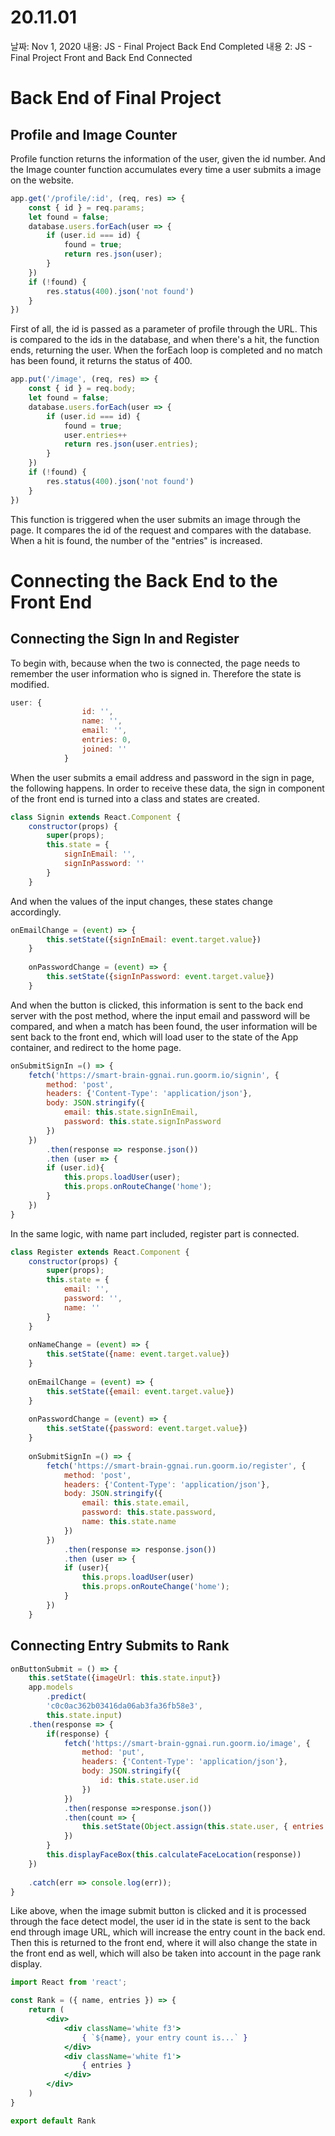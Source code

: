 # 20.11.01

날짜: Nov 1, 2020
내용: JS - Final Project Back End Completed
내용 2: JS - Final Project Front and Back End Connected

# Back End of Final Project

## Profile and Image Counter

Profile function returns the information of the user, given the id number. And the Image counter function accumulates every time a user submits a image on the website.

```jsx
app.get('/profile/:id', (req, res) => {
	const { id } = req.params;
	let found = false;
	database.users.forEach(user => {
		if (user.id === id) {
			found = true;
			return res.json(user);
		}
	})
	if (!found) {
		res.status(400).json('not found')
	}
})
```

First of all, the id is passed as a parameter of profile through the URL. This is compared to the ids in the database, and when there's a hit, the function ends, returning the user. When the forEach loop is completed and no match has been found, it returns the status of 400.

```jsx
app.put('/image', (req, res) => {
	const { id } = req.body;
	let found = false;
	database.users.forEach(user => {
		if (user.id === id) {
			found = true;
			user.entries++
			return res.json(user.entries);
		}
	})
	if (!found) {
		res.status(400).json('not found')
	}
})
```

This function is triggered when the user submits an image through the page. It compares the id of the request and compares with the database. When a hit is found, the number of the "entries" is increased.

# Connecting the Back End to the Front End

## Connecting the Sign In and Register

To begin with, because when the two is connected, the page needs to remember the user information who is signed in. Therefore the state is modified.

```jsx
user: {
				id: '',
				name: '',
				email: '',
				entries: 0,
				joined: ''
			}
```

When the user submits a email address and password in the sign in page, the following happens. In order to receive these data, the sign in component of the front end is turned into a class and states are created.

```jsx
class Signin extends React.Component {
	constructor(props) {
		super(props);
		this.state = {
			signInEmail: '',
			signInPassword: ''
		}
	}
```

And when the values of the input changes, these states change accordingly.

```jsx
onEmailChange = (event) => {
		this.setState({signInEmail: event.target.value})
	}
	
	onPasswordChange = (event) => {
		this.setState({signInPassword: event.target.value})
	}
```

And when the button is clicked, this information is sent to the back end server with the post method, where the input email and password will be compared, and when a match has been found, the user information will be sent back to the front end, which will load user to the state of the App container, and redirect to the home page.

```jsx
onSubmitSignIn =() => {
	fetch('https://smart-brain-ggnai.run.goorm.io/signin', {
		method: 'post',
		headers: {'Content-Type': 'application/json'},
		body: JSON.stringify({
			email: this.state.signInEmail,
			password: this.state.signInPassword
		})
	})
		.then(response => response.json())
		.then (user => {
		if (user.id){
			this.props.loadUser(user);
			this.props.onRouteChange('home');
		}
	})
}
```

In the same logic, with name part included, register part is connected.

```jsx
class Register extends React.Component {
	constructor(props) {
		super(props);
		this.state = {
			email: '',
			password: '',
			name: ''
		}
	}
	
	onNameChange = (event) => {
		this.setState({name: event.target.value})
	}
	
	onEmailChange = (event) => {
		this.setState({email: event.target.value})
	}
	
	onPasswordChange = (event) => {
		this.setState({password: event.target.value})
	}
	
	onSubmitSignIn =() => {
		fetch('https://smart-brain-ggnai.run.goorm.io/register', {
			method: 'post',
			headers: {'Content-Type': 'application/json'},
			body: JSON.stringify({
				email: this.state.email,
				password: this.state.password,
				name: this.state.name
			})
		})
			.then(response => response.json())
			.then (user => {
			if (user){
				this.props.loadUser(user)
				this.props.onRouteChange('home');
			}
		})
	}
```

## Connecting Entry Submits to Rank

```jsx
onButtonSubmit = () => {
	this.setState({imageUrl: this.state.input})
	app.models
		.predict(
		'c0c0ac362b03416da06ab3fa36fb58e3',
		this.state.input)
	.then(response => {
		if(response) {
			fetch('https://smart-brain-ggnai.run.goorm.io/image', {
				method: 'put',
				headers: {'Content-Type': 'application/json'},
				body: JSON.stringify({
					id: this.state.user.id
				})
			})
			.then(response =>response.json())
			.then(count => {
				this.setState(Object.assign(this.state.user, { entries: count }))
			})
		}
		this.displayFaceBox(this.calculateFaceLocation(response))
	})
	
	.catch(err => console.log(err));
}
```

Like above, when the image submit button is clicked and it is processed through the face detect model, the user id in the state is sent to the back end through image URL, which will increase the entry count in the back end. Then this is returned to the front end, where it will also change the state in the front end as well, which will also be taken into account in the page rank display.

```jsx
import React from 'react';

const Rank = ({ name, entries }) => {
	return (
		<div>
			<div className='white f3'>
				{ `${name}, your entry count is...` }
			</div>
			<div className='white f1'>
				{ entries }
			</div>
		</div>
	)
}

export default Rank
```